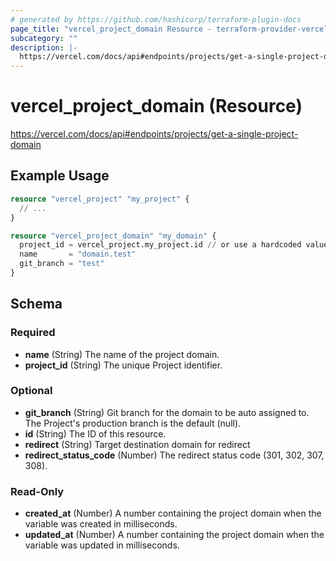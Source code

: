 ```yaml
---
# generated by https://github.com/hashicorp/terraform-plugin-docs
page_title: "vercel_project_domain Resource - terraform-provider-vercel"
subcategory: ""
description: |-
  https://vercel.com/docs/api#endpoints/projects/get-a-single-project-domain
---
```


# vercel_project_domain (Resource)

https://vercel.com/docs/api#endpoints/projects/get-a-single-project-domain

## Example Usage

```terraform
resource "vercel_project" "my_project" {
  // ...
}

resource "vercel_project_domain" "my_domain" {
  project_id = vercel_project.my_project.id // or use a hardcoded value of an existing project
  name       = "domain.test"
  git_branch = "test"
}
```

<!-- schema generated by tfplugindocs -->

## Schema

### Required

- **name** (String) The name of the project domain.
- **project_id** (String) The unique Project identifier.

### Optional

- **git_branch** (String) Git branch for the domain to be auto assigned to. The Project's production branch is the default (null).
- **id** (String) The ID of this resource.
- **redirect** (String) Target destination domain for redirect
- **redirect_status_code** (Number) The redirect status code (301, 302, 307, 308).

### Read-Only

- **created_at** (Number) A number containing the project domain when the variable was created in milliseconds.
- **updated_at** (Number) A number containing the project domain when the variable was updated in milliseconds.
